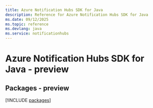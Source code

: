 ```yaml
---
title: Azure Notification Hubs SDK for Java
description: Reference for Azure Notification Hubs SDK for Java
ms.date: 09/12/2025
ms.topic: reference
ms.devlang: java
ms.service: notificationhubs
---
```

# Azure Notification Hubs SDK for Java - preview
## Packages - preview
[!INCLUDE [packages](notification-hubs-index.md)]